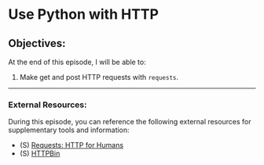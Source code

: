 # Use Python with HTTP

## Objectives:

At the end of this episode, I will be able to:

1. Make get and post HTTP requests with `requests`.

-----------------------------------------------------------

### External Resources:

During this episode, you can reference the following external resources for supplementary tools and information:

- (S) [Requests: HTTP for Humans](https://requests.readthedocs.io/en/master/)
- (S) [HTTPBin](https://httpbin.org/)

